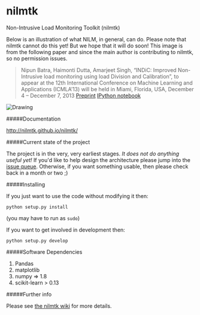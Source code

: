 nilmtk
======

Non-Intrusive Load Monitoring Toolkit (nilmtk)

Below is an illustration of what NILM, in general, can do.  Please note that nilmtk cannot do this yet!  But we hope that it will do soon! This image is from the following paper and since the main author is contributing to nilmtk, so no permission issues.
>Nipun Batra, Haimonti Dutta, Amarjeet Singh, “INDiC: Improved Non-Intrusive load monitoring using load Division and     Calibration”, to appear at the 12th International Conference on Machine Learning and Applications (ICMLA’13) will be     held in Miami, Florida, USA, December 4 – December 7, 2013 
    [Preprint](http://nipunbatra.files.wordpress.com/2013/09/icmla.pdf) [IPython notebook](http://www.iiitd.edu.in/~amarjeet/Research/indic.html)


<img src="https://dl.dropboxusercontent.com/u/75845627/misc/after_disagg.png" alt="Drawing" style="width: 40% height: 40%;"/>

#####Documentation

http://nilmtk.github.io/nilmtk/

#####Current state of the project

The project is in the very, very earliest stages.  *It does not do anything useful yet!*  If you'd like to help design the architecture please jump into the [issue queue](https://github.com/nilmtk/nilmtk/issues).  Otherwise, if you want something usable, then please check back in a month or two ;)


#####Installing

If you just want to use the code without modifying it then:

`python setup.py install`

(you may have to run as `sudo`)

If you want to get involved in development then:

`python setup.py develop`

#####Software Dependencies

1. Pandas
2. matplotlib
3. numpy => 1.8
4. scikit-learn > 0.13

#####Further info

Please see [the nilmtk wiki](https://github.com/nilmtk/nilmtk/wiki) for more details.
